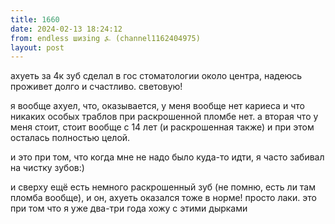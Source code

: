 ```yaml
---
title: 1660
date: 2024-02-13 18:24:12
from: endless шизing ⍼ (channel1162404975)
layout: post
---
```


ахуеть за 4к зуб сделал в гос стоматологии около центра, надеюсь проживет долго и счастливо. световую!

я вообще ахуел, что, оказывается, у меня вообще нет кариеса и что никаких особых траблов при раскрошенной пломбе нет.
а вторая что у меня стоит, стоит вообще с 14 лет (и раскрошенная также) и при этом осталась полностью целой.

и это при том, что когда мне не надо было куда-то идти, я часто забивал на чистку зубов:)

и сверху ещё есть немного раскрошенный зуб (не помню, есть ли там пломба вообще), и он, ахуеть оказался тоже в норме! просто лаки. это при том что я уже два-три года хожу с этими дырками
